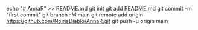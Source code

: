 echo "# AnnaR" >> README.md
git init
git add README.md
git commit -m "first commit"
git branch -M main
git remote add origin https://github.com/NoirisDiablo/AnnaR.git
git push -u origin main
